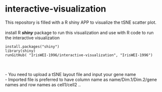 # interactive-visualization
This repository is filled with a R shiny APP to visualize the tSNE scatter plot. <br><br>
install R ***shiny*** package to run this visualization and use with R code to run the interactive visualization<br>
```
install.packages("shiny")
library(shiny)
runGitHub( "IrisWEI-1996/interactive-visualization", "IrisWEI-1996")
```
<br>
<br>
- You need to upload a tSNE layout file and input your gene name
<br>
- Imported file is preferred to have column name as name/Dim.1/Dim.2/gene names and row names as cell1/cell2 ..

<br><br>
